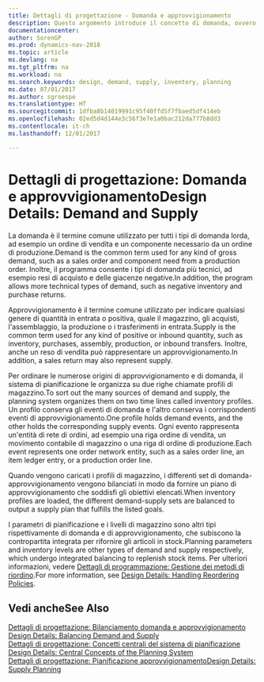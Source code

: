 ```yaml
---
title: Dettagli di progettazione - Domanda e approvvigionamento
description: Questo argomento introduce il concetto di domanda, ovvero il termine comune utilizzato per tutti i tipi di domanda lorda, ad esempio un ordine di vendita e un componente necessario da un ordine di produzione.
documentationcenter: 
author: SorenGP
ms.prod: dynamics-nav-2018
ms.topic: article
ms.devlang: na
ms.tgt_pltfrm: na
ms.workload: na
ms.search.keywords: design, demand, supply, inventory, planning
ms.date: 07/01/2017
ms.author: sgroespe
ms.translationtype: HT
ms.sourcegitcommit: 1dfba8b14019991c95f40ffd5f7fbaed5df414eb
ms.openlocfilehash: 02ed5d4d144e3c56f3e7e1a0bac212da777b8dd3
ms.contentlocale: it-ch
ms.lasthandoff: 12/01/2017

---
```

# <a name="design-details-demand-and-supply"></a><span data-ttu-id="fc4cd-103">Dettagli di progettazione: Domanda e approvvigionamento</span><span class="sxs-lookup"><span data-stu-id="fc4cd-103">Design Details: Demand and Supply</span></span>
<span data-ttu-id="fc4cd-104">La domanda è il termine comune utilizzato per tutti i tipi di domanda lorda, ad esempio un ordine di vendita e un componente necessario da un ordine di produzione.</span><span class="sxs-lookup"><span data-stu-id="fc4cd-104">Demand is the common term used for any kind of gross demand, such as a sales order and component need from a production order.</span></span> <span data-ttu-id="fc4cd-105">Inoltre, il programma consente i tipi di domanda più tecnici, ad esempio resi di acquisto e delle giacenze negative.</span><span class="sxs-lookup"><span data-stu-id="fc4cd-105">In addition, the program allows more technical types of demand, such as negative inventory and purchase returns.</span></span>  
  
<span data-ttu-id="fc4cd-106">Approvvigionamento è il termine comune utilizzato per indicare qualsiasi genere di quantità in entrata o positiva, quale il magazzino, gli acquisti, l'assemblaggio, la produzione o i trasferimenti in entrata.</span><span class="sxs-lookup"><span data-stu-id="fc4cd-106">Supply is the common term used for any kind of positive or inbound quantity, such as inventory, purchases, assembly, production, or inbound transfers.</span></span> <span data-ttu-id="fc4cd-107">Inoltre, anche un reso di vendita può rappresentare un approvvigionamento.</span><span class="sxs-lookup"><span data-stu-id="fc4cd-107">In addition, a sales return may also represent supply.</span></span>  
  
<span data-ttu-id="fc4cd-108">Per ordinare le numerose origini di approvvigionamento e di domanda, il sistema di pianificazione le organizza su due righe chiamate profili di magazzino.</span><span class="sxs-lookup"><span data-stu-id="fc4cd-108">To sort out the many sources of demand and supply, the planning system organizes them on two time lines called inventory profiles.</span></span> <span data-ttu-id="fc4cd-109">Un profilo conserva gli eventi di domanda e l'altro conserva i corrispondenti eventi di approvvigionamento.</span><span class="sxs-lookup"><span data-stu-id="fc4cd-109">One profile holds demand events, and the other holds the corresponding supply events.</span></span> <span data-ttu-id="fc4cd-110">Ogni evento rappresenta un'entità di rete di ordini, ad esempio una riga ordine di vendita, un movimento contabile di magazzino o una riga di ordine di produzione.</span><span class="sxs-lookup"><span data-stu-id="fc4cd-110">Each event represents one order network entity, such as a sales order line, an item ledger entry, or a production order line.</span></span>  
  
<span data-ttu-id="fc4cd-111">Quando vengono caricati i profili di magazzino, i differenti set di domanda-approvvigionamento vengono bilanciati in modo da fornire un piano di approvvigionamento che soddisfi gli obiettivi elencati.</span><span class="sxs-lookup"><span data-stu-id="fc4cd-111">When inventory profiles are loaded, the different demand-supply sets are balanced to output a supply plan that fulfills the listed goals.</span></span>  
  
<span data-ttu-id="fc4cd-112">I parametri di pianificazione e i livelli di magazzino sono altri tipi rispettivamente di domanda e di approvvigionamento, che subiscono la contropartita integrata per rifornire gli articoli in stock.</span><span class="sxs-lookup"><span data-stu-id="fc4cd-112">Planning parameters and inventory levels are other types of demand and supply respectively, which undergo integrated balancing to replenish stock items.</span></span> <span data-ttu-id="fc4cd-113">Per ulteriori informazioni, vedere [Dettagli di programmazione: Gestione dei metodi di riordino](design-details-handling-reordering-policies.md).</span><span class="sxs-lookup"><span data-stu-id="fc4cd-113">For more information, see [Design Details: Handling Reordering Policies](design-details-handling-reordering-policies.md).</span></span>  
  
## <a name="see-also"></a><span data-ttu-id="fc4cd-114">Vedi anche</span><span class="sxs-lookup"><span data-stu-id="fc4cd-114">See Also</span></span>  
<span data-ttu-id="fc4cd-115">[Dettagli di progettazione: Bilanciamento domanda e approvvigionamento](design-details-balancing-demand-and-supply.md) </span><span class="sxs-lookup"><span data-stu-id="fc4cd-115">[Design Details: Balancing Demand and Supply](design-details-balancing-demand-and-supply.md) </span></span>  
<span data-ttu-id="fc4cd-116">[Dettagli di progettazione: Concetti centrali del sistema di pianificazione](design-details-central-concepts-of-the-planning-system.md) </span><span class="sxs-lookup"><span data-stu-id="fc4cd-116">[Design Details: Central Concepts of the Planning System](design-details-central-concepts-of-the-planning-system.md) </span></span>  
[<span data-ttu-id="fc4cd-117">Dettagli di progettazione: Pianificazione approvvigionamento</span><span class="sxs-lookup"><span data-stu-id="fc4cd-117">Design Details: Supply Planning</span></span>](design-details-supply-planning.md)
